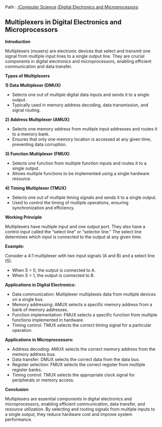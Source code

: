 Path : [/Computer Science](<..\..\index.md>) [/Digital Electronics and Microprocessors](<..\index.md>)
## Multiplexers in Digital Electronics and Microprocessors

**Introduction**

Multiplexers (muxers) are electronic devices that select and transmit one signal from multiple input lines to a single output line. They are crucial components in digital electronics and microprocessors, enabling efficient communication and data transfer.


**Types of Multiplexers**

**1) Data Multiplexer (DMUX)**

- Selects one out of multiple digital data inputs and sends it to a single output.
- Typically used in memory address decoding, data transmission, and signal routing.


**2) Address Multiplexer (AMUX)**

- Selects one memory address from multiple input addresses and routes it to a memory bank.
- Ensures that only one memory location is accessed at any given time, preventing data corruption.


**3) Function Multiplexer (FMUX)**

- Selects one function from multiple function inputs and routes it to a single output.
- Allows multiple functions to be implemented using a single hardware resource.


**4) Timing Multiplexer (TMUX)**

- Selects one out of multiple timing signals and sends it to a single output.
- Used to control the timing of multiple operations, ensuring synchronization and efficiency.


**Working Principle**

Multiplexers have multiple input and one output port. They also have a control input called the “select line” or “selector line.” The select line determines which input is connected to the output at any given time.

**Example:**

Consider a 4:1 multiplexer with two input signals (A and B) and a select line (S).

- When S = 0, the output is connected to A.
- When S = 1, the output is connected to B.

**Applications in Digital Electronics:**

- Data communication: Multiplexer multiplexes data from multiple devices on a single bus.
- Memory addressing: AMUX selects a specific memory address from a bank of memory addresses.
- Function implementation: FMUX selects a specific function from multiple functions implemented in hardware.
- Timing control: TMUX selects the correct timing signal for a particular operation.


**Applications in Microprocessors:**

- Address decoding: AMUX selects the correct memory address from the memory address bus.
- Data transfer: DMUX selects the correct data from the data bus.
- Register selection: FMUX selects the correct register from multiple register banks.
- Timing control: TMUX selects the appropriate clock signal for peripherals or memory access.


**Conclusion**

Multiplexers are essential components in digital electronics and microprocessors, enabling efficient communication, data transfer, and resource utilization. By selecting and routing signals from multiple inputs to a single output, they reduce hardware cost and improve system performance.
